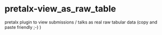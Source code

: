 # pretalx-view_as_raw_table
pretalx plugin to view submissions / talks as real raw tabular data (copy and paste friendly ;-) )
